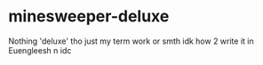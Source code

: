 # minesweeper-deluxe
Nothing 'deluxe' tho just my term work or smth idk how 2 write it in Euengleesh n idc
